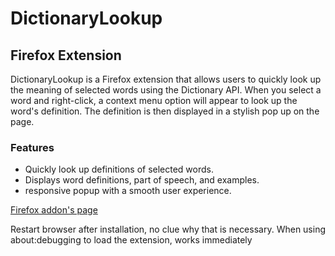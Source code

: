 # DictionaryLookup 
## Firefox Extension

DictionaryLookup is a Firefox extension that allows users to quickly look up the meaning of selected words using the Dictionary API. 
When you select a word and right-click, a context menu option will appear to look up the word's definition. 
The definition is then displayed in a stylish pop up on the page. 

### Features

* Quickly look up definitions of selected words.
* Displays word definitions, part of speech, and examples.
* responsive popup with a smooth user experience.

[Firefox addon's page](https://addons.mozilla.org/en-US/firefox/addon/dictionarylookup/)

Restart browser after installation, no clue why that is necessary.
When using about:debugging to load the extension, works immediately
